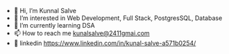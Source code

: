 - 👋 Hi, I’m Kunnal Salve
- 👀 I’m interested in Web Development, Full Stack, PostgresSQL, Database
- 🌱 I’m currently learning DSA
- 📫 How to reach me kunalsalve@2411gmai.com
- 🤝 linkedin     https://www.linkedin.com/in/kunal-salve-a571b0254/
<!---
kunalsalve2411/kunalsalve2411 is a ✨ special ✨ repository because its `README.md` (this file) appears on your GitHub profile.
You can click the Preview link to take a look at your changes.
--->

